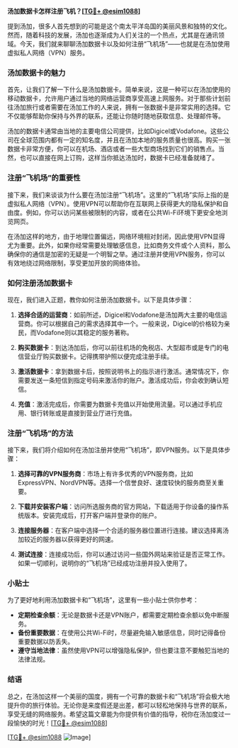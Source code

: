 **汤加数据卡怎样注册飞机？[[TG💪+ @esim1088](https://t.me/s/esim1088)]**

提到汤加，很多人首先想到的可能是这个南太平洋岛国的美丽风景和独特的文化。然而，随着科技的发展，汤加也逐渐成为人们关注的一个热点，尤其是在通讯领域。今天，我们就来聊聊汤加数据卡以及如何注册“飞机场”——也就是在汤加使用虚拟私人网络（VPN）服务。

### 汤加数据卡的魅力

首先，让我们了解一下什么是汤加数据卡。简单来说，这是一种可以在汤加使用的移动数据卡，允许用户通过当地的网络运营商享受高速上网服务。对于那些计划前往汤加旅行或者需要在汤加工作的人来说，拥有一张数据卡是非常实用的选择。它不仅能够帮助你保持与外界的联系，还能让你随时随地获取信息、处理邮件等。

汤加的数据卡通常由当地的主要电信公司提供，比如Digicel或Vodafone。这些公司在全球范围内都有一定的知名度，并且在汤加本地的服务质量也很高。购买一张数据卡非常方便，你可以在机场、酒店或者一些大型商场找到它们的销售点。当然，也可以直接在网上订购，这样当你抵达汤加时，数据卡已经准备就绪了。

### 注册“飞机场”的重要性

接下来，我们来谈谈为什么要在汤加注册“飞机场”。这里的“飞机场”实际上指的是虚拟私人网络（VPN）。使用VPN可以帮助你在互联网上获得更大的隐私保护和自由度。例如，你可以访问某些被限制的内容，或者在公共Wi-Fi环境下更安全地浏览网页。

在汤加这样的地方，由于地理位置偏远，网络环境相对封闭，因此使用VPN显得尤为重要。此外，如果你经常需要处理敏感信息，比如商务文件或个人资料，那么确保你的通信是加密的无疑是一个明智之举。通过注册并使用VPN服务，你可以有效地绕过网络限制，享受更加开放的网络体验。

### 如何注册汤加数据卡

现在，我们进入正题，教你如何注册汤加数据卡。以下是具体步骤：

1. **选择合适的运营商**：如前所述，Digicel和Vodafone是汤加两大主要的电信运营商。你可以根据自己的需求选择其中一个。一般来说，Digicel的价格较为亲民，而Vodafone则以其稳定的服务著称。

2. **购买数据卡**：到达汤加后，你可以前往机场的免税店、大型超市或是专门的电信营业厅购买数据卡。记得携带护照以便完成注册手续。

3. **激活数据卡**：拿到数据卡后，按照说明书上的指示进行激活。通常情况下，你需要发送一条短信到指定号码来激活你的账户。激活成功后，你会收到确认短信。

4. **充值**：激活完成后，你需要为数据卡充值以开始使用流量。可以通过手机应用、银行转账或是直接到营业厅进行充值。

### 注册“飞机场”的方法

接下来，我们将介绍如何在汤加注册并使用“飞机场”，即VPN服务。以下是具体步骤：

1. **选择可靠的VPN服务商**：市场上有许多优秀的VPN服务商，比如ExpressVPN、NordVPN等。选择一个信誉良好、速度较快的服务商至关重要。

2. **下载并安装客户端**：访问所选服务商的官方网站，下载适用于你设备的操作系统版本。安装完成后，打开客户端并登录你的账户。

3. **连接服务器**：在客户端中选择一个合适的服务器位置进行连接。建议选择离汤加较近的服务器以获得更好的网速。

4. **测试连接**：连接成功后，你可以通过访问一些国外网站来验证是否正常工作。如果一切顺利，说明你的“飞机场”已经成功注册并投入使用了。

### 小贴士

为了更好地利用汤加数据卡和“飞机场”，这里有一些小贴士供你参考：

- **定期检查余额**：无论是数据卡还是VPN账户，都需要定期检查余额以免中断服务。
- **备份重要数据**：在使用公共Wi-Fi时，尽量避免输入敏感信息，同时记得备份重要数据以防丢失。
- **遵守当地法律**：虽然使用VPN可以增强隐私保护，但也要注意不要触犯当地的法律法规。

### 结语

总之，在汤加这样一个美丽的国度，拥有一个可靠的数据卡和“飞机场”将会极大地提升你的旅行体验。无论你是来度假还是出差，都可以轻松地保持与世界的联系，享受无缝的网络服务。希望这篇文章能为你提供有价值的指导，祝你在汤加度过一段愉快的时光！[[TG💪+ @esim1088](https://t.me/s/esim1088)]

[[TG💪+ @esim1088](https://t.me/s/esim1088) ![Image](https://i.postimg.cc/4NQfJmqS/Snipaste-2025-05-13-00-14-12.png)]